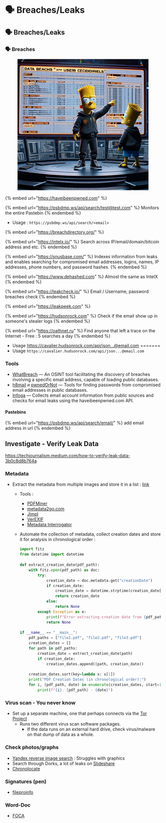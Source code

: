 # 🗣️ Breaches/Leaks

## 🗣️ Breaches/Leaks

### 🗣 Breaches

<figure><img src="../../.gitbook/assets/image (161).png" alt="" width="563"><figcaption></figcaption></figure>

{% embed url="https://haveibeenpwned.com" %}

{% embed url="https://psbdmp.ws/api/search/test@test.com" %}
Monitors the entire Pastebin
{% endembed %}

* Usage : `https://psbdmp.ws/api/search/<email>`

{% embed url="https://breachdirectory.org/" %}

{% embed url="https://intelx.io/" %}
Search across IP/email/domain/bitcoin address and etc.
{% endembed %}

{% embed url="https://snusbase.com/" %}
Indexes information from leaks and enables searching for compromised email addresses, logins, names, IP addresses, phone numbers, and password hashes.
{% endembed %}

{% embed url="https://www.dehashed.com" %}
Almost the same as IntelX
{% endembed %}

{% embed url="https://leakcheck.io/" %}
Email / Username, password breaches check
{% endembed %}

{% embed url="https://leakpeek.com" %}

{% embed url="https://hudsonrock.com" %}
Check if the email show up in someone's stealer logs
{% endembed %}

{% embed url="https://oathnet.ru" %}
Find anyone that left a trace on the Internet - Free : 5 searches a day
{% endembed %}

* Usage https://cavalier.hudsonrock.com/api/json...@email.com =======
* Usage `https://cavalier.hudsonrock.com/api/json...@email.com`

### Tools

* [WhatBreach](https://github.com/Ekultek/WhatBreach) — An OSINT tool facilitating the discovery of breaches involving a specific email address, capable of loading public databases.
* [h8mail](https://github.com/khast3x/h8mail) и [pwnedOrNot](https://github.com/thewhiteh4t/pwnedOrNot) — Tools for finding passwords from compromised email addresses in public databases.
* [Infoga](https://github.com/m4ll0k/Infoga) — Collects email account information from public sources and checks for email leaks using the haveibeenpwned.com API.

#### Pastebins

{% embed url="https://psbdmp.ws/api/search/email/" %}
add email address in url
{% endembed %}

## Investigate - Verify Leak Data

https://techjournalism.medium.com/how-to-verify-leak-data-3b0c8d8b764a

### Metadata

* Extract the metadata from multiple images and store it in a list : [link](https://stackoverflow.com/questions/49102325/extract-metadata-from-multiple-images-and-store-it-in-a-list)
  * Tools :
    * [PDFMiner](https://pypi.org/project/pdfminer/)
    * [metadata2go.com](https://www.metadata2go.com/)
    * [Jimpl](https://jimpl.com/)
    * [VerEXIF](http://www.verexif.com/en/)
    * [Metadata Interrogator](https://www.metadataanalysis.com/)
  *   Automate the collection of metadata, collect creation dates and store it for analysis in chronological order :

      ```python
      import fitz
      from datetime import datetime

      def extract_creation_date(pdf_path):
          with fitz.open(pdf_path) as doc:
              try:
                  creation_date = doc.metadata.get("creationDate")
                  if creation_date:
                      creation_date = datetime.strptime(creation_date[2:16], "%Y%m%d%H%M%S")
                      return creation_date
                  else:
                      return None
              except Exception as e:
                  print(f"Error extracting creation date from {pdf_path}: {e}")
                  return None

      if __name__ == "__main__":
          pdf_paths = ["file1.pdf", "file2.pdf", "file3.pdf"]
          creation_dates = []
          for path in pdf_paths:
              creation_date = extract_creation_date(path)
              if creation_date:
                  creation_dates.append((path, creation_date))
          
          creation_dates.sort(key=lambda x: x[1])
          print("PDF Creation Dates (in chronological order):")
          for i, (pdf_path, date) in enumerate(creation_dates, start=1):
              print(f"{i}. {pdf_path} - {date}")
      ```

### Virus scan - You never know

* Set up a separate machine, one that perhaps connects via the [Tor Project](https://www.torproject.org/download/)
  * Runs two different virus scan software packages.
    * If the data runs on an external hard drive, check virus/malware on that dump of data as a whole.

### Check photos/graphs

* [Yandex reverse image search](https://www.skopenow.com/resource-center/image-based-osint-investigations-tips-techniques) : Struggles with graphics
* Search through Dorks, a lot of leaks on [Slideshare](https://de.slideshare.net/vladdroz/russiathe-way-from-electronic-to-open-government)
* [Chronolocate](https://www.bellingcat.com/tag/chronolocation/)

### Signatures (pen)

* [fileproinfo](https://fileproinfo.com/tools/comparison/signature)

### Word-Doc

* [FOCA](https://github.com/ElevenPaths/FOCA)
